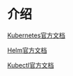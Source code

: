 # 介绍

[Kubernetes官方文档](https://kubernetes.io/zh-cn/docs/home/)

[Helm官方文档](https://helm.sh/zh/docs/)

[Kubectl官方文档](https://kubernetes.io/zh-cn/docs/reference/kubectl/)
